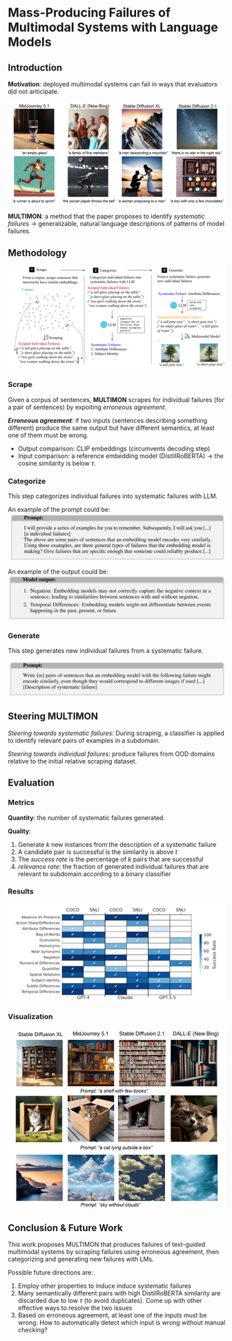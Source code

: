 # Mass-Producing Failures of Multimodal Systems with Language Models

## Introduction

**Motivation**: deployed multimodal systems can fail in ways that evaluators did not anticipate.

![fig1](img/testing/massPro_fig1.png)

**MULTIMON**: a method that the paper proposes to identify *systematic failures* -> generalizable, natural language descriptions of patterns of model failures.

## Methodology

![fig2](img/testing/massPro_fig2.png)

### Scrape
Given a corpus of sentences, **MULTIMON** scrapes for individual failures (for a pair of sentences) by expoiting *erroneous agreement*.

***Erroneous agreement***: if two inputs (sentences describing something different) produce the same output but have different semantics, at least one of them must be wrong.
- Output comparison: CLIP embeddings (circumvents decoding step)
- Input comparison: a reference embedding model (DistillRoBERTA) -> the cosine similarity is below $\tau$.

### Categorize
This step categorizes individual failures into systematic failures with LLM.

An example of the prompt could be:
![fig3](img/testing/massPro_fig3.png)

An example of the output could be:
![fig4](img/testing/massPro_fig4.png)

### Generate
This step generates new individual failures from a systematic failure.

![fig5](img/testing/massPro_fig5.png)

## Steering MULTIMON
*Steering towards systematic failures*: During scraping, a classifier is applied to identify relevant pairs of examples in a subdomain.

*Steering towards individual failures*: produce failures from OOD domains relative to the initial relative scraping dataset.


## Evaluation

### Metrics
**Quantity**: the number of systematic failures generated.

**Quality**:
1. Generate $k$ new instances from the description of a systematic failure
2. A candidate pair is successful is the similarity is above $t$
3. The *success rate* is the percentage of $k$ pairs that are successful
4. *relevance rate*: the fraction of generated individual failures that are relevant to subdomain according to a binary classifier

### Results
![fig33](img/testing/massPro_fig33.png)

### Visualization
![fig44](img/testing/massPro_fig44.png)

## Conclusion & Future Work
This work proposes MULTIMON that produces failures of text-guided multimodal systems by scraping failures using erroneous agreement, then categorizing and generating new failures with LMs.

Possible future directions are:
1. Employ other properties to induce induce systematic failures
2. Many semantically different pairs with high DistilRoBERTA similarity are discarded due to low $\tau$ (to avoid duplicates). Come up with other effective ways to resolve the two issues
3. Based on erroneous agreement, at least one of the inputs must be wrong. How to automatically detect which input is wrong without manual checking?



